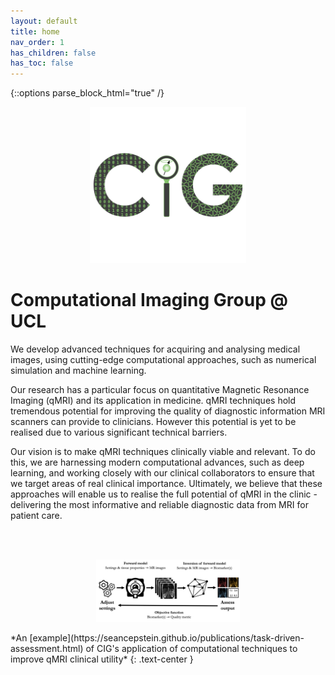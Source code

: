 ```yaml
---
layout: default
title: home
nav_order: 1
has_children: false
has_toc: false
---
```

{::options parse_block_html="true" /}

<p align="center"> <img src="assets/cig_logo.png" alt="CIG" width="250" ></p>

# Computational Imaging Group @ UCL

We develop advanced techniques for acquiring and analysing medical images, using cutting-edge computational approaches, such as numerical simulation and machine learning.

Our research has a particular focus on quantitative Magnetic Resonance Imaging (qMRI) and its application in medicine.  qMRI techniques hold tremendous potential for improving the quality of diagnostic information MRI scanners can provide to clinicians.  However this potential is yet to be realised due to various significant technical barriers.

Our vision is to make qMRI techniques clinically viable and relevant.  To do this, we are harnessing modern computational advances, such as deep learning, and working closely with our clinical collaborators to ensure that we target areas of real clinical importance.  Ultimately, we believe that these approaches will enable us to realise the full potential of qMRI in the clinic - delivering the most informative and reliable diagnostic data from MRI for patient care.

<br/><br/>

<p align="center"> <img src="assets/research/quantitative-mri-task.png" height="100" ></p>
*An [example](https://seancepstein.github.io/publications/task-driven-assessment.html) of CIG's application of computational techniques to improve qMRI clinical utility*
{: .text-center }
